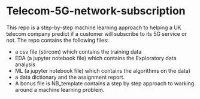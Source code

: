 # Telecom-5G-network-subscription

This repo is a step-by-step machine learning approach to helping a UK telecom company predict if a customer will subscribe to its 5G service or not.
The repo contains the following files:
* a csv file (stircom) which contains the training data
* EDA (a jupyter notebook file) which contains the Exploratory data analysis
*  ML (a jupyter notebook file) which contains the algorithms on the data) 
*  a data dictionary and the assignment report.  
*  A bonus file is NB_template contains a step by step approach to working around a machine learning problem. 
